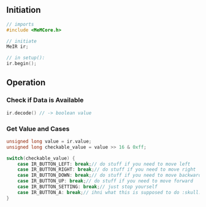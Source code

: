 ## Initiation

```cpp
// imports
#include <MeMCore.h>

// initiate
MeIR ir;

// in setup():
ir.begin();
```

## Operation

### Check if Data is Available

```cpp
ir.decode() // -> boolean value
```

### Get Value and Cases

```cpp
unsigned long value = ir.value;
unsigned long checkable_value = value >> 16 & 0xff;

switch(checkable_value) {
	case IR_BUTTON_LEFT: break;// do stuff if you need to move left
	case IR_BUTTON_RIGHT: break;// do stuff if you need to move right
	case IR_BUTTON_DOWN: break;// do stuff if you need to move backward
	case IR_BUTTON_UP: break;// do stuff if you need to move forward
	case IR_BUTTON_SETTING: break;// just stop yourself
	case IR_BUTTON_A: break;// ihni what this is supposed to do :skull:
}
```
